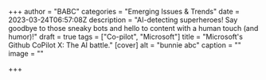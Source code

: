 +++
author = "BABC"
categories = "Emerging Issues & Trends"
date = 2023-03-24T06:57:08Z
description = "AI-detecting superheroes! Say goodbye to those sneaky bots and hello to content with a human touch (and humor)!"
draft = true
tags = ["Co-pilot", "Microsoft"]
title = "Microsoft's Github CoPilot X: The AI battle."
[cover]
alt = "bunnie abc"
caption = ""
image = ""

+++
